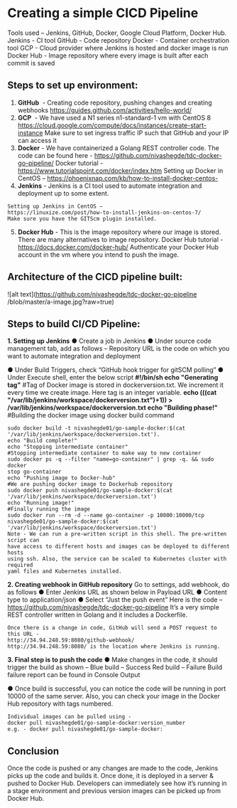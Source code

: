 # Creating a simple CICD Pipeline

Tools used – Jenkins, GitHub, Docker, Google Cloud Platform, Docker Hub.
Jenkins - CI tool
GitHub - Code repository
Docker - Container orchestration tool
GCP - Cloud provider where Jenkins is hosted and docker image is run
Docker Hub - Image repository where every image is built after each commit is saved

## Steps to set up environment:

1. **GitHub** ​ - Creating code repository, pushing changes and creating webhooks
    https://guides.github.com/activities/hello-world/
2. **GCP** ​ - We have used a N1 series n1-standard-1 vm with CentOS 8
    https://cloud.google.com/compute/docs/instances/create-start-instance
    Make sure to set ingress traffic IP such that GitHub and your IP can access it
3. **Docker** - We have containerized a Golang REST controller code. The code can
    be found here -​ ​https://github.com/nivashegde/tdc-docker-go-pipeline/
    Docker tutorial -​ ​https://www.tutorialspoint.com/docker/index.htm
    Setting up Docker in CentOS –
    https://phoenixnap.com/kb/how-to-install-docker-centos-
4. **Jenkins** - Jenkins is a CI tool used to automate integration and deployment up to
    some extent.


```
Setting up Jenkins in CentOS –
https://linuxize.com/post/how-to-install-jenkins-on-centos-7/
Make sure you have the GITScm plugin installed.
```
5. **Docker Hub** - This is the image repository where our image is stored. There are
    many alternatives to image repository.
    Docker Hub tutorial -​ ​https://docs.docker.com/docker-hub/
    Authenticate your Docker Hub account in the vm where you intend to push the
    image.

## Architecture of the CICD pipeline built:

![alt text](https://github.com/nivashegde/tdc-docker-go-pipeline
/blob/master/a-image.jpg?raw=true)


## Steps to build CI/CD Pipeline:

**1. Setting up Jenkins**
    ● Create a job in Jenkins
    ● Under source code management tab, add as follows – Repository URL is
       the code on which you want to automate integration and deployment


● Under Build Triggers, check “GitHub hook trigger for gitSCM polling”
● Under Execute shell, enter the below script
**#!/bin/sh
echo "Generating tag"**
#Tag of Docker image is stored in dockerversion.txt. We increment it every time
we create image. Here tag is an integer variable.
**echo $(($(cat "/var/lib/jenkins/workspace/dockerversion.txt")+1)) >
/var/lib/jenkins/workspace/dockerversion.txt
echo "Building phase!"**
#Building the docker image using docker build command


```
sudo docker build -t nivashegde01/go-sample-docker:$(cat
'/var/lib/jenkins/workspace/dockerversion.txt').
echo "Build complete!"
echo "Stopping intermediate container"
#Stopping intermediate container to make way to new container
sudo docker ps -q --filter "name=go-container" | grep -q. && sudo docker
stop go-container
echo "Pushing image to Docker-hub"
#We are pushing docker image to Dockerhub repository
sudo docker push nivashegde01/go-sample-docker:$(cat
'/var/lib/jenkins/workspace/dockerversion.txt')
echo "Running image!"
#Finally running the image
sudo docker run --rm -d --name go-container -p 10000:10000/tcp
nivashegde01/go-sample-docker:$(cat
'/var/lib/jenkins/workspace/dockerversion.txt')
Note - We can run a pre-written script in this shell. The pre-written script can
have access to different hosts and images can be deployed to different hosts
using ssh. Also, the service can be scaled to Kubernetes cluster with required
yaml files and Kubernetes installed.
```
**2. Creating webhook in GitHub repository**
    Go to settings, add webhook, do as follows
       ● ​Enter Jenkins URL as shown below in Payload URL
       ● Content type to application/json
       ● Select “Just the push event”
    Here is the code –​ ​https://github.com/nivashegde/tdc-docker-go-pipeline
    It’s a very simple REST controller written in Golang and it includes a Dockerfile.


```
Once there is a change in code, GitHub will send a POST request to this URL -
http://34.94.248.59:8080/github-webhook/
http://34.94.248.59:8080/ is the location where Jenkins is running.
```
**3. Final step is to push the code**
    ● Make changes in the code, it should trigger the build as shown –
       Blue build – Success
       Red build – Failure
       Build failure report can be found in Console Output


● Once build is successful, you can notice the code will be running in port
10000 of the same server.
Also, you can check your image in the Docker Hub repository with tags
numbered.


```
Individual images can be pulled using -
docker pull nivashegde01/go-sample-docker:version_number
e.g. - docker pull nivashegde01/go-sample-docker:
```
## Conclusion

Once the code is pushed or any changes are made to the code, Jenkins picks up the
code and builds it. Once done, it is deployed in a server & pushed to Docker Hub.
Developers can immediately see how it’s running in a stage environment and previous
version images can be picked up from Docker Hub.


